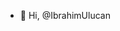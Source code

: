 - 👋 Hi,  @IbrahimUlucan

<!---
GIStechno/GIStechno is a ✨ special ✨ repository because its `README.md` (this file) appears on your GitHub profile.
You can click the Preview link to take a look at your changes.
--->
  
